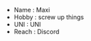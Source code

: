   - Name  : Maxi
  - Hobby : screw up things
  - UNI   : UNI
  - Reach : Discord

<!---
Nadja-al-ahza/Nadja-al-ahza is a ✨ special ✨ repository because its `README.md` (this file) appears on your GitHub profile.
You can click the Preview link to take a look at your changes.
--->
